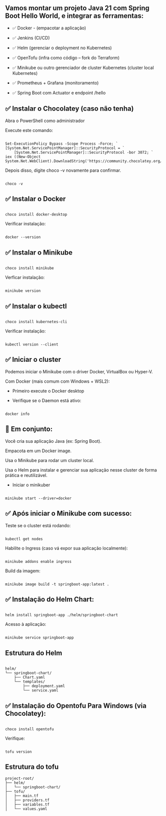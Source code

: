 ## Vamos montar um projeto Java 21 com Spring Boot Hello World, e integrar as ferramentas:

- ✅ Docker - (empacotar a aplicação)

- ✅ Jenkins (CI/CD)

- ✅ Helm (gerenciar o deployment no Kubernetes)

- ✅ OpenTofu (infra como código – fork do Terraform)

- ✅ Minikube ou outro gerenciador de cluster Kubernetes (cluster local Kubernetes)

- ✅ Prometheus + Grafana (monitoramento)

- ✅ Spring Boot com Actuator e endpoint /hello


## ✅ Instalar o Chocolatey (caso não tenha)
Abra o PowerShell como administrador

Execute este comando:

```shell

Set-ExecutionPolicy Bypass -Scope Process -Force; `
[System.Net.ServicePointManager]::SecurityProtocol = `
    [System.Net.ServicePointManager]::SecurityProtocol -bor 3072; `
iex ((New-Object System.Net.WebClient).DownloadString('https://community.chocolatey.org/install.ps1'))
```

Depois disso, digite choco -v novamente para confirmar.

```shell

choco -v
```
## ✅ Instalar o Docker

````shell

choco install docker-desktop
````

Verificar instalação:

````shell

docker --version
````

## ✅ Instalar o Minikube

````shell

choco install minikube
````
Verficar instalação:

````shell

minikube version
````

## ✅ Instalar o kubectl

`````shell

choco install kubernetes-cli
`````
    
Verificar instalação:

````shell

kubectl version --client
````

## ✅ Iniciar o cluster

Podemos iniciar o Minikube com o driver Docker, VirtualBox ou Hyper-V.

Com Docker (mais comum com Windows + WSL2):

- Primeiro execute o Docker desktop

- Verifique se o Daemon está ativo:

````shell

docker info
````

## 🧩 Em conjunto:

Você cria sua aplicação Java (ex: Spring Boot).

Empacota em um Docker image.

Usa o Minikube para rodar um cluster local.

Usa o Helm para instalar e gerenciar sua aplicação nesse cluster de forma prática e reutilizável.

- Iniciar o minikuber

````shell

minikube start --driver=docker
````

## ✅ Após iniciar o Minikube com sucesso:

Teste se o cluster está rodando:

````shell

kubectl get nodes
````

Habilite o Ingress (caso vá expor sua aplicação localmente):

````shell

minikube addons enable ingress
````

Build da imagem:

````shell

minikube image build -t springboot-app:latest .

````

## ✅ Instalação do Helm Chart:

````shell

helm install springboot-app ./helm/springboot-chart

````

Acesso à aplicação:

````shell

minikube service springboot-app

````

## Estrutura do Helm 

````shell

helm/
└── springboot-chart/
    ├── Chart.yaml
    └── templates/
        ├── deployment.yaml
        └── service.yaml

````

## ✅ Instalação do Opentofu Para Windows (via Chocolatey):

````shell

choco install opentofu
````

Verifique:

````shell

tofu version
````

## Estrutura do tofu

````shell
project-root/
├── helm/
│   └── springboot-chart/
├── tofu/
│   ├── main.tf
│   ├── providers.tf
│   ├── variables.tf
│   └── values.yaml

````

